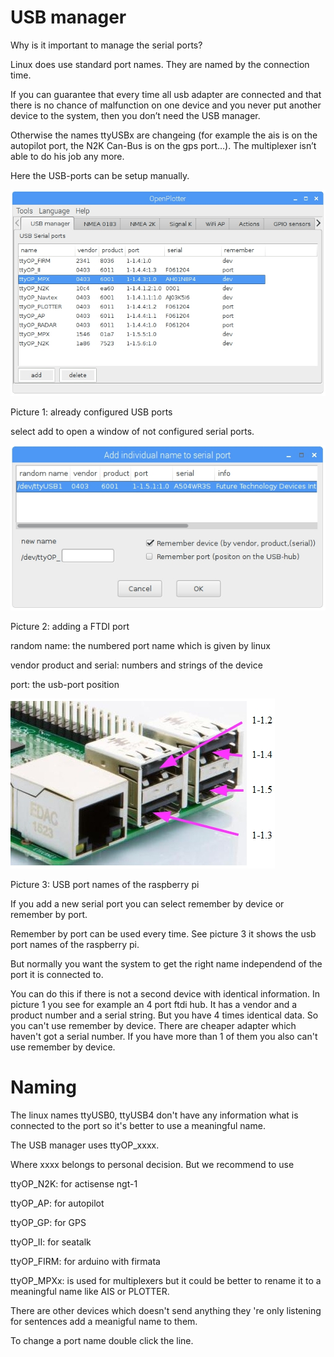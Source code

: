 # USB manager

Why is it important to manage the serial ports?

Linux does use standard port names. They are named by the connection time.

If you can guarantee that every time all usb adapter are connected and that there is no chance of malfunction on one device and you never put another device to the system, then you don’t need the USB manager.

Otherwise the names ttyUSBx are changeing \(for example the ais is on the autopilot port, the N2K Can-Bus is on the gps port…\). The multiplexer isn’t able to do his job any more.

Here the USB-ports can be setup manually.

![](/assets/screenshot.63.jpg)

Picture 1: already configured USB ports

select add to open a window of not configured serial ports.

![](/assets/screenshot.64.jpg)

Picture 2: adding a FTDI port

random name: the numbered port name which is given by linux

vendor product and serial: numbers and strings of the device

port: the usb-port position

![](/assets/screenshot.65.jpg)

Picture 3: USB port names of the raspberry pi

If you add a new serial port you can select remember by device or remember by port.

Remember by port can be used every time. See picture 3 it shows the usb port names of the raspberry pi.

But normally you want the system to get the right name independend of the port it is connected to.

You can do this if there is not a second device with identical information. In picture 1 you see for example an 4 port ftdi hub. It has a vendor and a product number and a serial string. But you have 4 times identical data. So you can't use remember by device. There are cheaper adapter which haven't got a serial number. If you have more than 1 of them you also can't use remember by device.

# Naming

The linux names ttyUSB0, ttyUSB4 don't have any information what is connected to the port so it's better to use a meaningful name.

The USB manager uses ttyOP\_xxxx.

Where xxxx belongs to personal decision. But we recommend to use

ttyOP\_N2K: for actisense ngt-1

ttyOP\_AP: for autopilot

ttyOP\_GP: for GPS

ttyOP\_II: for seatalk

ttyOP\_FIRM: for arduino with firmata

ttyOP\_MPXx: is used for multiplexers but it could be better to rename it to a meaningful name like AIS or PLOTTER.

There are other devices which doesn't send anything they 're only listening for sentences add a meanigful name to them.

To change a port name double click the line.

